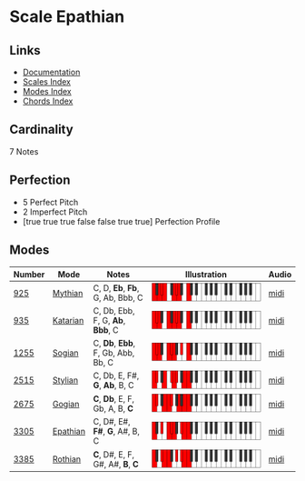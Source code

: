 # Scale Epathian

## Links

- [Documentation](index.md)
- [Scales Index](Scales.md)
- [Modes Index](Modes.md)
- [Chords Index](Chords.md)

## Cardinality

7 Notes

## Perfection

- 5 Perfect Pitch
- 2 Imperfect Pitch
- [true true true false false true true] Perfection Profile

## Modes

| Number | Mode | Notes | Illustration | Audio |
|--------|------|-------|--------------|-------|
| [925](https://ianring.com/musictheory/scales/925) | [Mythian](ModeMythian.md) | C, D, **Eb**, **Fb**, G, Ab, Bbb, C | ![CNaturalMythian](ModeCNaturalMythian.png) | [midi](https://github.com/edipermadi/music/blob/main/docs/ModeCNaturalMythian.mid?raw=true) | 
| [935](https://ianring.com/musictheory/scales/935) | [Katarian](ModeKatarian.md) | C, Db, Ebb, F, G, **Ab**, **Bbb**, C | ![CNaturalKatarian](ModeCNaturalKatarian.png) | [midi](https://github.com/edipermadi/music/blob/main/docs/ModeCNaturalKatarian.mid?raw=true) | 
| [1255](https://ianring.com/musictheory/scales/1255) | [Sogian](ModeSogian.md) | C, **Db**, **Ebb**, F, Gb, Abb, Bb, C | ![CNaturalSogian](ModeCNaturalSogian.png) | [midi](https://github.com/edipermadi/music/blob/main/docs/ModeCNaturalSogian.mid?raw=true) | 
| [2515](https://ianring.com/musictheory/scales/2515) | [Stylian](ModeStylian.md) | C, Db, E, F#, **G**, **Ab**, B, C | ![CNaturalStylian](ModeCNaturalStylian.png) | [midi](https://github.com/edipermadi/music/blob/main/docs/ModeCNaturalStylian.mid?raw=true) | 
| [2675](https://ianring.com/musictheory/scales/2675) | [Gogian](ModeGogian.md) | **C**, **Db**, E, F, Gb, A, B, **C** | ![CNaturalGogian](ModeCNaturalGogian.png) | [midi](https://github.com/edipermadi/music/blob/main/docs/ModeCNaturalGogian.mid?raw=true) | 
| [3305](https://ianring.com/musictheory/scales/3305) | [Epathian](ModeEpathian.md) | C, D#, E#, **F#**, **G**, A#, B, C | ![CNaturalEpathian](ModeCNaturalEpathian.png) | [midi](https://github.com/edipermadi/music/blob/main/docs/ModeCNaturalEpathian.mid?raw=true) | 
| [3385](https://ianring.com/musictheory/scales/3385) | [Rothian](ModeRothian.md) | **C**, D#, E, F, G#, A#, **B**, **C** | ![CNaturalRothian](ModeCNaturalRothian.png) | [midi](https://github.com/edipermadi/music/blob/main/docs/ModeCNaturalRothian.mid?raw=true) | 
